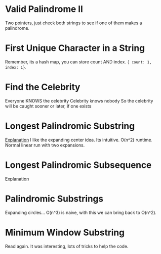 # Valid Palindrome II
Two pointers, just check both strings to see if one of them makes a palindrome.

# First Unique Character in a String
Remember, its a hash map, you can store count AND index.
`{ count: 1, index: 1}`.

# Find the Celebrity
Everyone KNOWS the celebrity
Celebrity knows nobody
So the celebrity will be caught sooner or later, if one exists

# Longest Palindromic Substring
[Explanation](https://www.youtube.com/watch?v=y2BD4MJqV20)
I like the expanding center idea. Its intuitive. O(n^2) runtime. Normal linear run with two expansions.

# Longest Palindromic Subsequence
[Explanation](https://www.youtube.com/watch?v=_nCsPn7_OgI)

# Palindromic Substrings
Expanding circles... O(n^3) is naive, with this we can bring back to O(n^2).

# Minimum Window Substring
Read again. It was interesting, lots of tricks to help the code.

